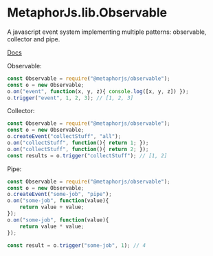 # MetaphorJs.lib.Observable
A javascript event system implementing multiple patterns: observable, collector and pipe.

[Docs](http://metaphorjs.com/js/observable/docs/index.html)

Observable:
```javascript
const Observable = require("@metaphorjs/observable");
const o = new Observable;
o.on("event", function(x, y, z){ console.log([x, y, z]) });
o.trigger("event", 1, 2, 3); // [1, 2, 3]
```

Collector:
```javascript
const Observable = require("@metaphorjs/observable");
const o = new Observable;
o.createEvent("collectStuff", "all");
o.on("collectStuff", function(){ return 1; });
o.on("collectStuff", function(){ return 2; });
const results = o.trigger("collectStuff"); // [1, 2]
```

Pipe:
```javascript
const Observable = require("@metaphorjs/observable");
const o = new Observable;
o.createEvent("some-job", "pipe");
o.on("some-job", function(value){
    return value + value;
});
o.on("some-job", function(value){
    return value * value;
});

const result = o.trigger("some-job", 1); // 4
```